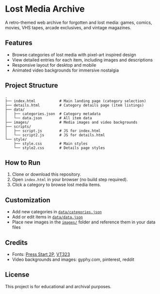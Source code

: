 # Lost Media Archive

A retro-themed web archive for forgotten and lost media: games, comics, movies, VHS tapes, arcade exclusives, and vintage magazines.

## Features

- Browse categories of lost media with pixel-art inspired design
- View detailed entries for each item, including images and descriptions
- Responsive layout for desktop and mobile
- Animated video backgrounds for immersive nostalgia

## Project Structure

```
.
├── index.html           # Main landing page (category selection)
├── details.html         # Category details page (item listings)
├── data/
│   ├── categories.json  # Category metadata
│   └── data.json        # All item data
├── images/              # Media images and video backgrounds
├── scripts/
│   ├── script.js        # JS for index.html
│   └── script2.js       # JS for details.html
└── style/
    ├── style.css        # Main styles
    └── style2.css       # Details page styles
```

## How to Run

1. Clone or download this repository.
2. Open `index.html` in your browser (no build step required).
3. Click a category to browse lost media items.

## Customization

- Add new categories in [`data/categories.json`](data/categories.json)
- Add or edit items in [`data/data.json`](data/data.json)
- Place new images in the [`images/`](images/) folder and reference them in your data files

## Credits

- Fonts: [Press Start 2P](https://fonts.google.com/specimen/Press+Start+2P), [VT323](https://fonts.google.com/specimen/VT323)
- Video backgrounds and images: gyphy.com, pinterest, reddit

## License

This project is for educational and archival purposes.

